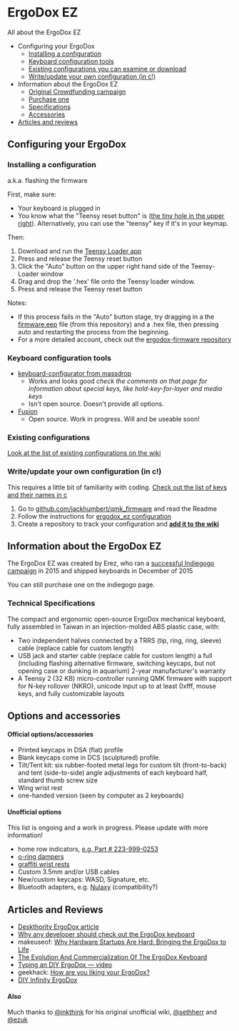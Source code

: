 # ErgoDox EZ

All about the ErgoDox EZ

- Configuring your ErgoDox
    - [Installing a configuration](#installing-a-configuration)
    - [Keyboard configuration tools](#keyboard-configuration-tools)
    - [Existing configurations you can examine or download](https://github.com/ErgoDox-EZ/docs/wiki/Existing-configurations)
    - [Write/update your own configuration (in c!)](#writeupdate-your-own-configuration-in-c)
- Information about the ErgoDox EZ
    - [Original Crowdfunding campaign](https://www.indiegogo.com/projects/ergodox-ez-an-incredible-mechanical-keyboard)
    - [Purchase one](https://www.indiegogo.com/projects/ergodox-ez-an-incredible-mechanical-keyboard)
    - [Specifications](#technical-specifications)
    - [Accessories](#accessories)
- [Articles and reviews](#articles-and-reviews)


## Configuring your ErgoDox


### Installing a configuration

a.k.a. flashing the firmware

First, make sure:

* Your keyboard is plugged in
* You know what the "Teensy reset button" is ([the tiny hole in the upper right](tiny_reset_button.jpg)). Alternatively, you can use the "teensy" key if it's in your keymap.

Then:

1. Download and run the [Teensy Loader app](http://www.pjrc.com/teensy/loader.html)
2. Press and release the Teensy reset button
3. Click the "Auto" button on the upper right hand side of the Teensy-Loader window
4. Drag and drop the '.hex' file onto the Teensy loader window.
5. Press and release the Teensy reset button

Notes:

* If this process fails in the "Auto" button stage, try dragging in a the [firmware.eep](firmware.eep) file (from this repository) and a .hex file, then pressing auto and restarting the process from the beginning.
* For a more detailed account, check out the [ergodox-firmware repository](https://github.com/benblazak/ergodox-firmware#load-firmware-onto-the-teensy)

### Keyboard configuration tools

- [keyboard-configurator from massdrop](https://keyboard-configurator.massdrop.com/ext/ergodox)
    - Works and looks good *check the comments on that page for information about special keys, like hold-key-for-layer and media keys*
    - Isn't open source. Doesn't provide all options.
- [Fusion](https://github.com/ErgoDox-EZ/fusion)
    - Open source. Work in progress. Will and be useable soon!

### Existing configurations

[Look at the list of existing configurations on the wiki](https://github.com/ErgoDox-EZ/docs/wiki/Existing-configurations)



### Write/update your own configuration (in c!)

This requires a little bit of familiarity with coding. [Check out the list of keys and their names in c](https://github.com/jackhumbert/qmk_firmware/blob/master/tmk_core/doc/keycode.txt)

1. Go to [github.com/jackhumbert/qmk_firmware](https://github.com/jackhumbert/qmk_firmware) and read the Readme
2. Follow the instructions for [ergodox_ez configuration](https://github.com/jackhumbert/qmk_firmware/tree/master/keyboard/ergodox_ez)
3. Create a repository to track your configuration and **[add it to the wiki](https://github.com/ErgoDox-EZ/docs/wiki/Existing-configurations)**


## Information about the ErgoDox EZ

The ErgoDox EZ was created by Erez, who ran a [successful Indiegogo campaign](https://www.indiegogo.com/projects/ergodox-ez-an-incredible-mechanical-keyboard) in 2015 and shipped keyboards in December of 2015

You can still purchase one on the indiegogo page.

### Technical Specifications

The compact and ergonomic open-source ErgoDox mechanical keyboard, fully assembled in Taiwan in an injection-molded ABS plastic case, with:

- Two independent halves connected by a TRRS (tip, ring, ring, sleeve) cable (replace cable for custom length)
- USB jack and starter cable (replace cable for custom length)
a full (including flashing alternative firmware, switching keycaps, but not opening case or dunking in aquarium) 2-year manufacturer's warranty
- A Teensy 2 (32 KB) micro-controller running QMK firmware with support for N-key rollover (NKRO), unicode input up to at least 0xfff, mouse keys, and fully customizable layouts

## Options and accessories

#### Official options/accessories

- Printed keycaps in DSA (flat) profile
- Blank keycaps come in DCS (sculptured) profile.
- Tilt/Tent kit: six rubber-footed metal legs for custom tilt (front-to-back) and tent (side-to-side) angle adjustments of each keyboard half, standard thumb screw size
- Wing wrist rest
- one-handed version (seen by computer as 2 keyboards)

#### Unofficial options

This list is ongoing and a work in progress. Please update with more information!

- home row indicators, [e.g. Part # 223-999-0253](http://shop.hooleon.com/)
- [o-ring dampers](http://www.wasdkeyboards.com/index.php/cherry-mx-rubber-o-ring-switch-dampeners-125pcs.html)
- [graffiti wrist rests](http://www.grifiti.com/products/ergodox-fat-wrist-pad-set-custom-fit-massdrop-split-keyboard-set)
- Custom 3.5mm and/or USB cables
- New/custom keycaps: WASD, Signature, etc.
- Bluetooth adapters, e.g. [Nulaxy](https://www.indiegogo.com/projects/keyboard-mouse-bluetooth-adapter/x/10804964) (compatibility?)


## Articles and Reviews

- [Deskthority ErgoDox article](http://deskthority.net/wiki/ErgoDox)
- [Why any developer should check out the ErgoDox keyboard](http://jjt.io/2013/11/25/why-any-developer-should-check-out-the-ergodox-keyboard/)
- makeuseof: [Why Hardware Startups Are Hard: Bringing the ErgoDox to Life](http://www.makeuseof.com/tag/time-founding-hardware-startup/)
- [The Evolution And Commercialization Of The ErgoDox Keyboard](http://trauring.org/the-evolution-and-commercialization-of-the-ergodox-keyboard/)
- [Typing an DIY ErgoDox — video](https://www.youtube.com/watch?v=M8aQS4bRv6w)
- geekhack: [How are you liking your ErgoDox?](https://geekhack.org/index.php?topic=42231.0)
- [DIY Infinity ErgoDox](https://www.massdrop.com/buy/infinity-ergodox)


#### Also

Much thanks to [@inkthink](https://github.com/inkthink) for his original unofficial wiki, [@sethherr](https://github.com/sethherr) and [@ezuk](https://github.com/ezuk)
